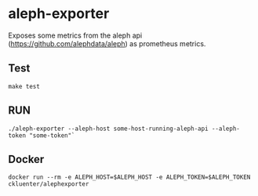 # aleph-exporter
Exposes some metrics from the aleph api (https://github.com/alephdata/aleph) as prometheus metrics.
## Test
`make test`

## RUN
```
./aleph-exporter --aleph-host some-host-running-aleph-api --aleph-token "some-token"`
```

## Docker

```
docker run --rm -e ALEPH_HOST=$ALEPH_HOST -e ALEPH_TOKEN=$ALEPH_TOKEN ckluenter/alephexporter
```
